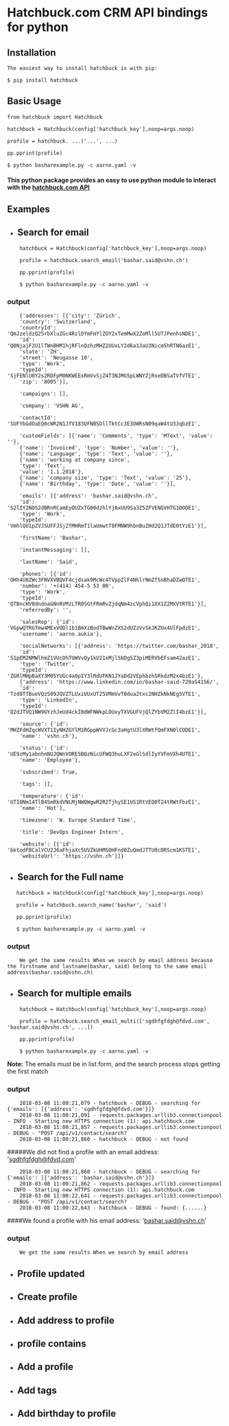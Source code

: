 
# Hatchbuck.com CRM API bindings for python
## Installation
    The easiest way to install hatchbuck is with pip:

    $ pip install hatchbuck

## Basic Usage
    from hatchbuck import Hatchbuck

    hatchbuck = Hatchbuck(config['hatchbuck_key'],noop=args.noop)

    profile = hatchbuck. ...('...', ...)

    pp.pprint(profile)

    $ python basharexample.py -c aarno.yaml -v


#### This python package provides an easy to use python module to interact with the [hatchbuck.com API](https://hatchbuck.freshdesk.com/support/solutions/articles/5000578765-hatchbuck-api-documentation-for-advanced-users)

## Examples
* ## Search for email
```
    hatchbuck = Hatchbuck(config['hatchbuck_key'],noop=args.noop)

    profile = hatchbuck.search_email('bashar.said@vshn.ch')

    pp.pprint(profile)

    $ python basharexample.py -c aarno.yaml -v
```
### output
```
    {'addresses': [{'city': 'Zürich',
    'country': 'Switzerland',
    'countryId': 'QmJzeldzQ25rbXluZGc4RzlDYmFmYlZOY2xTemMwX2ZoMll5UTJPenhsNDE1',
    'id': 'Q0NjajF2U1lTWnBHM1hjRFlnQzhzMHZ2UUxLY2d6a1JaU3Nicm5hRTN6azE1',
    'state': 'ZH',
    'street': 'Neugasse 10',
    'type': 'Work',
    'typeId': 'SjFENlU0Y2s2RDFpM0NKWEExRmVvSjZ4T3NJMG5pLWNYZjRseDBSaTVfVTE1',
    'zip': '8005'}],
```
```
    'campaigns': [],

    'company': 'VSHN AG',

    'contactId': 'SUFYbGdOaEQ0cWR2N1JfV183UFNBSDllTktCc3E3OWRsN09qaW4tU3JqbzE1',
```
```
    'customFields': [{'name': 'Comments', 'type': 'MText', 'value': ''},
    {'name': 'Invoiced', 'type': 'Number', 'value': ''},
    {'name': 'Language', 'type': 'Text', 'value': ''},
    {'name': 'working at company since',
    'type': 'Text',
    'value': '1.1.2018'},
    {'name': 'company size', 'type': 'Text', 'value': '25'},
    {'name': 'Birthday', 'type': 'Date', 'value': ''}],
```
```
    'emails': [{'address': 'bashar.said@vshn.ch',
    'id': 'S2lIY2NOS2dBRnRCamEyQUZxTG00dzhlYjAxUU9Sa3Z5ZFVENGVHTG1DODE1',
    'type': 'Work',
    'typeId': 'VmhlQU1pZVJSUFFJSjZfMHRmT1laUmwtT0FMNW9hbnBuZHd2Q1JTdE0tYzE1'}],

    'firstName': 'Bashar',

    'instantMessaging': [],

    'lastName': 'Said',
```
```
    'phones': [{'id': 'OHh4U0ZWc3FNVXVBQVF4cjdsak9McWc4TVppZlF4NklrNmZfSnBhaDZwQTE1',
    'number': '+(414) 454-5 53 00',
    'type': 'Work',
    'typeId': 'QTBncHV0dndnaGNnRVMzLTR0SGtFRmRvZjdqNm4zcVphQi1XX1Z2MXVtRTE1'}],
    'referredBy': '',
```
```
    'salesRep': {'id': 'VGpwQTRGTmw4MExVODl1b1BmXzBodTBwWnZXS2dUZzVvSkJKZUx4UlFpdzE1',
    'username': 'aarno.aukia'},
```
```
    'socialNetworks': [{'address': 'https://twitter.com/bashar_2018',
    'id': 'S1pEM2NMWlhmZ1VUcDhTUWVvQy1kU21xMjlSbDg5Z3piMERVbEFsam42azE1',
    'type': 'Twitter',
    'typeId': 'ZGRlMHpBaXY3M05YUGc4a0pIY3lRdUFKN1JYaDd2VEphbzhSRkdzM2x4bzE1'},
    {'address': 'https://www.linkedin.com/in/bashar-said-729a54156/',
    'id': 'Tzd0TTBueVQzS09JQVZTLUxiUUxUT25VMmVvT0dua2txc2NHZkNkNEg5VTE1',
    'type': 'LinkedIn',
    'typeId': 'Q2dJTVQ1NW9UYzhJeUd4ckI0dWFNWkpLOUxyTXVGUFVjQlZYbVM2ZlI4bzE1'}],
```
```
    'source': {'id': 'MHZFdHZqcWVXT1IyNHZGYlM1RGppWVVJcGc3aHgtU3lXRWtfQmFXN0lCODE1',
    'name': 'vshn.ch'},
```
```
    'status': {'id': 'UE9zMy1abnhnNUJQWnVORE5BQzNicUFWQ3huLXF2eGlSdlIyYVFmVXh4UTE1',
    'name': 'Employee'},

    'subscribed': True,

    'tags': [],
```
```
    'temperature': {'id': 'UTI0Nm14TlB4SmRkdVNLMjNWQWgwR2R2TjhySE1US1RtVEQ0T24tRWtFbzE1',
    'name': 'Hot'},

    'timezone': 'W. Europe Standard Time',
```
```
    'title': 'DevOps Engineer Intern',
```
```
    'website': [{'id': 'bktodFBCalVCU2J6aFhjaXc5UVZkUHM5OHFnd0ZuQmdJTTU0cDRScm1KSTE1',
    'websiteUrl': 'https://vshn.ch'}]}
```


* ## Search for the Full name
 ```
	hatchbuck = Hatchbuck(config['hatchbuck_key'],noop=args.noop)

	profile = hatchbuck.search_name('bashar', 'said')

	pp.pprint(profile)

	$ python basharexample.py -c aarno.yaml -v

 ```
### output
```
    We get the same results When we search by email address because the firstname and lastname(bashar, said) belong to the same email address(bashar.said@vshn.ch)
```

* ## Search for multiple emails
```
    hatchbuck = Hatchbuck(config['hatchbuck_key'],noop=args.noop)

    profile = hatchbuck.search_email_multi(['sgdhfgfdgh@fdvd.com', 'bashar.said@vshn.ch', ...])

    pp.pprint(profile)

    $ python basharexample.py -c aarno.yaml -v
```
  **Note:** The emails must be in list form, and the search process stops getting the first match
### output
```
    2018-03-08 11:00:21,079 - hatchbuck - DEBUG - searching for {'emails': [{'address': 'sgdhfgfdgh@fdvd.com'}]}
    2018-03-08 11:00:21,091 - requests.packages.urllib3.connectionpool - INFO - Starting new HTTPS connection (1): api.hatchbuck.com
    2018-03-08 11:00:21,857 - requests.packages.urllib3.connectionpool - DEBUG - "POST /api/v1/contact/search?
    2018-03-08 11:00:21,860 - hatchbuck - DEBUG - not found
```
#####We did not find a profile with an email address: 'sgdhfgfdgh@fdvd.com'
```
    2018-03-08 11:00:21,860 - hatchbuck - DEBUG - searching for {'emails': [{'address': 'bashar.said@vshn.ch'}]}
    2018-03-08 11:00:21,862 - requests.packages.urllib3.connectionpool - INFO - Starting new HTTPS connection (1): api.hatchbuck.com
    2018-03-08 11:00:22,641 - requests.packages.urllib3.connectionpool - DEBUG - "POST /api/v1/contact/search?
    2018-03-08 11:00:22,643 - hatchbuck - DEBUG - found: {......}
```
####We found a profile with his email address: 'bashar.said@vshn.ch'
### output
```
    We get the same results When we search by email address
```


* ## Profile updated
* ## Create profile
* ## Add address to profile
* ## profile contains
* ## Add a profile
* ## Add tags
* ## Add birthday to profile
